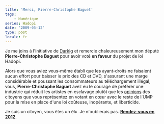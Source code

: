 ```yaml
---
title: 'Merci, Pierre-Christophe Baguet'
tags:
    - Numérique
series: Hadopi
date: '2009-05-12'
type: post
locale: fr
---
```


Je me joins à l'initiative de [Darklg](http://darklg.me/2009/05/merci-michel-herbillon/) et remercie chaleureusement mon député **Pierre-Christophe Baguet** pour avoir voté **en faveur** du projet de loi Hadopi.

Alors que vous aviez vous-même établi que les ayant-droits ne faisaient aucun effort pour baisser le prix des CD et DVD, s'assurant une marge considérable et poussant les consommateurs au téléchargement illégal, vous, **Pierre-Christophe Baguet** avez eu le courage de préférer une industrie qui réduit les artistes en esclavage plutôt que les [opinions](/2009/02/courrier-adresse-ce-matin-a-pc-baguet/) des citoyens que vous représentez en votant en cœur avec le reste de l'UMP pour la mise en place d'une loi coûteuse, inopérante, et liberticide.

Je suis un citoyen, vous êtes un élu.
Je n'oublierais pas. [**Rendez-vous en 2012**](http://www2.assemblee-nationale.fr/decouvrir-l-assemblee/role-et-pouvoirs-de-l-assemblee-nationale/le-depute/l-election-des-deputes).

